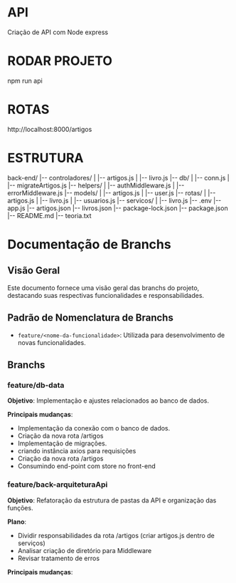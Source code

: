 # API

Criação de API com Node express

# RODAR PROJETO

npm run api

# ROTAS

http://localhost:8000/artigos

# ESTRUTURA

back-end/
|-- controladores/
| |-- artigos.js
| |-- livro.js
|-- db/
| |-- conn.js
| |-- migrateArtigos.js
|-- helpers/
| |-- authMiddleware.js
| |-- errorMiddleware.js
|-- models/
| |-- artigos.js
| |-- user.js
|-- rotas/
| |-- artigos.js
| |-- livro.js
| |-- usuarios.js
|-- servicos/
| |-- livro.js
|-- .env
|-- app.js
|-- artigos.json
|-- livros.json
|-- package-lock.json
|-- package.json
|-- README.md
|-- teoria.txt

# Documentação de Branchs

## Visão Geral

Este documento fornece uma visão geral das branchs do projeto, destacando suas respectivas funcionalidades e responsabilidades.

## Padrão de Nomenclatura de Branchs

- `feature/<nome-da-funcionalidade>`: Utilizada para desenvolvimento de novas funcionalidades.

## Branchs

### feature/db-data

**Objetivo**: Implementação e ajustes relacionados ao banco de dados.

**Principais mudanças**:

- Implementação da conexão com o banco de dados.
- Criação da nova rota /artigos
- Implementação de migrações.
- criando instância axios para requisições
- Criação da nova rota /artigos
- Consumindo end-point com store no front-end

### feature/back-arquiteturaApi

**Objetivo**: Refatoração da estrutura de pastas da API e organização das funções.

**Plano**:

- Dividir responsabilidades da rota /artigos (criar artigos.js dentro de serviços)
- Analisar criação de diretório para Middleware
- Revisar tratamento de erros

**Principais mudanças**:
